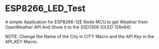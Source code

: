 # ESP8266_LED_Test

A simple Application for ESP8266-12E Node MCU to get Weather from OpenWeather API And Show it to the SSD1306 (OLED 128x64).

NOTE: Change the Name of the City in CITY Macro and the API Key in the API_KEY Macro.
